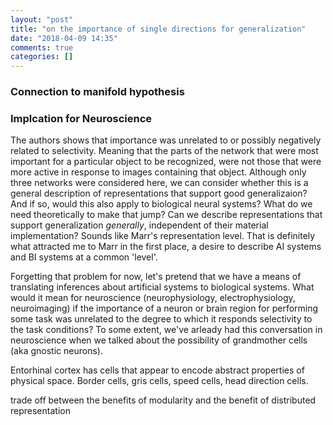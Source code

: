 ```yaml
---
layout: "post"
title: "on the importance of single directions for generalization"
date: "2018-04-09 14:35"
comments: true
categories: []
---
```



### Connection to manifold hypothesis


### Implcation for Neuroscience

The authors shows that importance was unrelated to or possibly negatively related to selectivity. Meaning that the parts of the network that were most important for a particular object to be recognized, were not those that were more active in response to images containing that object. Although only three networks were considered here, we can consider whether this is a general description of representations that support good generalizaion? And if so, would this also apply to biological neural systems? What do we need theoretically to make that jump? Can we describe representations that support generalization _generally_, independent of their material implementation? Sounds like Marr's representation level. That is definitely what attracted me to Marr in the first place, a desire to describe AI systems and BI systems at a common 'level'.

Forgetting that problem for now, let's pretend that we have a means of translating inferences about artificial systems to biological systems. What would it mean for neuroscience (neurophysiology, electrophysiology, neuroimaging) if the importance of a neuron or brain region for performing some task was unrelated to the degree to which it responds selectivity to the task conditions? To some extent, we've arleady had this conversation in neuroscience when we talked about the possibility of grandmother cells (aka gnostic neurons).

Entorhinal cortex has cells that appear to encode abstract properties of physical space. Border cells, gris cells, speed cells, head direction cells.

trade off between the benefits of modularity and the benefit of distributed representation
